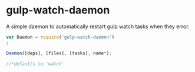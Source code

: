 gulp-watch-daemon
=================

A simple daemon to automatically restart gulp watch tasks when they error.


````javascript
var Daemon = require('gulp-watch-daemon')
;

Daemon([deps], [files], [tasks], name*);

//*defaults to 'watch'
````
